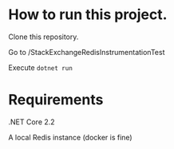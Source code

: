 # How to run this project. 

Clone this repository. 

Go to /StackExchangeRedisInstrumentationTest

Execute `dotnet run`

# Requirements

.NET Core 2.2

A local Redis instance (docker is fine)